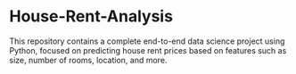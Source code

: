 # House-Rent-Analysis
This repository contains a complete end-to-end data science project using Python, focused on predicting house rent prices based on features such as size, number of rooms, location, and more.
